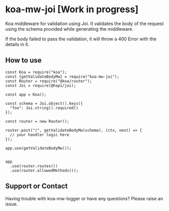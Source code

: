 # koa-mw-joi [Work in progress]

Koa middleware for validation using Joi. It validates the body of the request using the schema provided while generating the middleware.

If the body failed to pass the validation, it will throw a 400 Error with the details in it.

## How to use
```
const Koa = require("koa");
const {getValidateBodyMw} = require("koa-mw-joi");
const Router = require("@koa/router");
const Joi = require(@hapi/joi);

const app = Koa();

const schema = Joi.object().keys({
  "foo": Joi.string().required()
});

const router = new Router();

router.post("/", getValidateBodyMw(schema), (ctx, next) => {
  // your handler logic here
});

app.use(getValidateBodyMw());


app
  .use(router.routes())
  .use(router.allowedMethods());
```

## Support or Contact
Having trouble with koa-mw-logger or have any questions? Please raise an issue.
